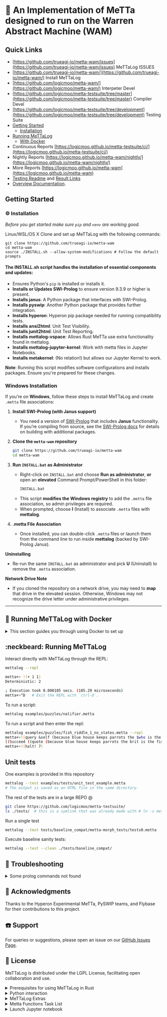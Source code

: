 # :rocket: An Implementation of MeTTa designed to run on the Warren Abstract Machine (WAM)

## Quick Links
- [https://github.com/trueagi-io/metta-wam/issues](https://github.com/trueagi-io/metta-wam/issues) MeTTaLog ISSUES
- [https://github.com/trueagi-io/metta-wam/](https://github.com/trueagi-io/metta-wam/) Install MeTTaLog
- [https://github.com/logicmoo/metta-wam/](https://github.com/logicmoo/metta-wam/) Interpeter Devel
- [https://github.com/logicmoo/metta-testsuite/tree/master](https://github.com/logicmoo/metta-testsuite/tree/master) Compiler Devel
- [https://github.com/logicmoo/metta-testsuite/tree/development](https://github.com/logicmoo/metta-testsuite/tree/development) Testing Suite
- [Getting Started](#getting-started)
  - [Installation](#installation)
- [Running MeTTaLog](#neckbeard-running-mettalog)
  - [With Docker](#whale-running-mettalog-with-docker)
- Continuous Reports [https://logicmoo.github.io/metta-testsuite/ci/](https://logicmoo.github.io/metta-testsuite/ci/)
- Nightly Reports [https://logicmoo.github.io/metta-wam/nightly/](https://logicmoo.github.io/metta-wam/nightly/)
- More Reports [https://logicmoo.github.io/metta-wam](https://logicmoo.github.io/metta-wam)
- [Testing Readme](https://github.com/logicmoo/metta-testsuite/blob/development/tests/README.md) and [Result Links](https://github.com/logicmoo/metta-testsuite/blob/development/reports/TEST_LINKS.md)
- [Overview Documentation](https://github.com/trueagi-io/metta-wam/blob/master/docs/OVERVIEW.md).


## Getting Started

### :gear: Installation

_Before you get started make sure `pip` and `venv` are working good._


Linux/WSL/OS X
Clone and set up MeTTaLog with the following commands:
```
git clone https://github.com/trueagi-io/metta-wam
cd metta-wam
source ./INSTALL.sh --allow-system-modifications # Follow the default prompts 
```
#### The INSTALL.sh script handles the installation of essential components and updates:
- Ensures Python's `pip` is installed or installs it.
- **Installs or Updates SWI-Prolog** to ensure version 9.3.9 or higher is present.
- **Installs janus**: A Python package that interfaces with SWI-Prolog.
- **Installs pyswip**: Another Python package that provides further integration.
- **Installs hyperon**: Hyperon pip package needed for running compatibility tests.
- **Installs ansi2html**: Unit Test Visibility.
- **Installs junit2html**: Unit Test Reporting.
- **Installs mettalog-vspace**: Allows Rust MeTTa use extra functionality found in mettalog.
- **Installs mettalog-jupyter-kernel**: Work with metta files in Jupyter Notebooks.
- **Installs metakernel**: (No relation!) but allows our Jupyter Kernel to work.

**Note**: Running this script modifies software configurations and installs packages. Ensure you're prepared for these changes.


### Windows Installation

If you’re on **Windows**, follow these steps to install MeTTaLog and create `.metta` file associations:

1. **Install SWI-Prolog (with Janus support)**  
   - You need a version of [SWI-Prolog](https://www.swi-prolog.org/) that includes **Janus** functionality. If you’re compiling from source, see the [SWI-Prolog docs](https://www.swi-prolog.org/build/) for details on building with additional packages.
   
2. **Clone the `metta-wam` repository**  
   ```bash
   git clone https://github.com/trueagi-io/metta-wam
   cd metta-wam
   ```
3. **Run `INSTALL.bat` as Administrator**  
   - Right-click on `INSTALL.bat` and choose **Run as administrator**, **or** open an **elevated** Command Prompt/PowerShell in this folder:
     ```cmd
     INSTALL.bat
     ```
   - This script **modifies the Windows registry** to add the `.metta` file association, so admin privileges are required.
   - When prompted, choose **I** (Install) to associate `.metta` files with **mettalog**.

4. **.metta File Association**  
   - Once installed, you can double-click `.metta` files or launch them from the command line to run inside **mettalog** (backed by SWI-Prolog Janus).

**Uninstalling**  
- Re-run the same `INSTALL.bat` as administrator and pick **U** (Uninstall) to remove the `.metta` association.

**Network Drive Note**  
- If you cloned the repository on a network drive, you may need to **map** that drive in the elevated session. Otherwise, Windows may not recognize the drive letter under administrative privileges.

---

## :whale: Running MeTTaLog with Docker

<details>
  <summary>This section guides you through using Docker to set up</summary>

Ensures that MeTTaLog is isolated from your local filesystem and operates in a controlled environment.

### Building the Docker Image

To create a Docker image with MeTTaLog installed, use the following command:

```bash
docker build -t mettalog .
```

This command constructs a Docker image named `mettalog` based on the Dockerfile in the current directory.

### Interacting with MeTTaLog in Docker

After building the image, you can run MeTTaLog inside a Docker container. This isolates it from your local filesystem, which means it won't have direct access to your local files unless explicitly configured to do so.

To start an interactive container with a bash shell, use:

```bash
docker run -it mettalog bash -l
```

Once inside the container, you have several options to interact with MeTTaLog. See [Running MeTTaLog](#neckbeard-running-mettalog).

### Transferring Files to and from the Container

Docker allows you to copy files between the host and the container, which can be useful for moving scripts or data into the container before running them, or extracting results afterward. Refer to the Docker documentation on [copying files](https://docs.docker.com/engine/reference/commandline/container_cp/) for more details.

For comprehensive information about Docker's capabilities, consult the [Docker manuals](https://docs.docker.com/manuals/) and [reference documentation](https://docs.docker.com/reference/).

</details>

## :neckbeard: Running MeTTaLog

Interact directly with MeTTaLog through the REPL:
```bash
mettalog --repl

metta+> !(+ 1 1)
Deterministic: 2

; Execution took 0.000105 secs. (105.29 microseconds)
metta+>^D   # Exit the REPL with `ctrl-D`.
```

To run a script:
```bash
mettalog examples/puzzles/nalifier.metta
```

To run a script and then enter the repl:
```bash
mettalog examples/puzzles/fish_riddle_1_no_states.metta --repl
metta+>!(query &self (because blue house keeps parrots the $who is the fish owner))
[(Succeed ((quote (because blue house keeps parrots the brit is the fish owner))))]
metta+>!(halt! 7)

```

## Unit tests

One examples is provided in this repository
```bash
mettalog --test examples/tests/unit_test_example.metta
# The output is saved as an HTML file in the same directory.
```

The rest of the tests are in a large REPO @
```bash
git clone https://github.com/logicmoo/metta-testsuite/
ls ./tests/  # this is a symlink that was already made with # ln -s metta-testsuite/tests/ ./tests  
```

Run a single test
```bash
mettalog --test tests/baseline_compat/metta-morph_tests/tests0.metta 
```
Execute baseline sanity tests:
```bash
mettalog --test --clean ./tests/baseline_compat/
```

## :toolbox: Troubleshooting

<details>
  <summary>Some prolog commands not found</summary>

If you already have a recent enough version of SWI-Prolog installed, that will be used instead of mettalog installing its own. Some of the packages might not be installed, and mettalog might give an error such as:

```
ERROR: save_history/0: Unknown procedure el_write_history/2
```

In that case, you need to rebuild your SWI-Prolog installation to include the missing packages. The most reliable way to do this is to make sure the following Debian/Ubuntu packages are installed using:

```
sudo apt install build-essential autoconf git cmake libpython3-dev libgmp-dev libssl-dev unixodbc-dev \
        libreadline-dev zlib1g-dev libarchive-dev libossp-uuid-dev libxext-dev \
        libice-dev libjpeg-dev libxinerama-dev libxft-dev libxpm-dev libxt-dev \
        pkg-config libdb-dev libpcre3-dev libyaml-dev libedit-dev
```

then rebuild SWI-Prolog using the instructions from the [SWI-Prolog -- Installation on Linux, *BSD (Unix)](https://www.swi-prolog.org/build/unix.html). The main part of this (assuming that you are in the `swipl` or `swipl-devel` directory) is:

```
cd build
cmake -DCMAKE_INSTALL_PREFIX=$HOME -DCMAKE_BUILD_TYPE=PGO -G Ninja ..
ninja
ctest -j $(nproc) --output-on-failure
ninja install
```
If you installed SWI-Prolog as a package from your Linux distribution and run into issues, it is likely that you will need to `apt remove` it and then either
* build SWI-Prolog from source making sure that all the operating system packages are installed first, or
* rerun the metta-wam `INSTALL.sh` script.

</details>

## :raised_hands: Acknowledgments
Thanks to the Hyperon Experimental MeTTa, PySWIP teams, and Flybase for their contributions to this project.

## :phone: Support
For queries or suggestions, please open an issue on our [GitHub Issues Page](https://github.com/trueagi-io/metta-wam/issues).

## :scroll: License
MeTTaLog is distributed under the LGPL License, facilitating open collaboration and use.

<details>
  <summary>Prerequisites for using MeTTaLog in Rust</summary>

- A build of [Hyperon Experimental](https://github.com/trueagi-io/hyperon-experimental) is required.
```bash
  /home/user$ metta
  metta> !(import-py! mettalog)
  metta> !(mettalog:repl)
  metta@&self +> !(ensure-loaded! whole_flybase)

  metta@&self +> !(let $query 
                     (, (fbgn_fbtr_fbpp_expanded $GeneID $TranscriptType $TranscriptID $GeneSymbol $GeneFullName $AnnotationID $_ $_ $_ $_ $_) 
					    (dmel_unique_protein_isoforms $ProteinID $ProteinSymbol $TranscriptSymbol $_) 
						(dmel_paralogs $ParalogGeneID $ProteinSymbol $_ $_ $_ $_ $_ $_ $_ $_ $_) 
						(gene_map_table $MapTableID $OrganismAbbreviation $ParalogGeneID $RecombinationLoc $CytogeneticLoc $SequenceLoc) 
						(synonym $SynonymID $MapTableID $CurrentSymbol $CurrentFullName $_ $_))
					(match &self $query $query))
                    
```

```shell
metta> !(test_custom_v_space)

; (add-atom &vspace_8 a)
; (add-atom &vspace_8 b)
; (atom-count &vspace_8)
Pass Test:(Values same: 2 == 2)
Pass Test:(Values same: Test Space Payload Attrib == Test Space Payload Attrib)
; (get-atoms &vspace_8)
Pass Test:( [a, b] == [a, b] )
; (add-atom &vspace_9 a)
; (add-atom &vspace_9 b)
; (add-atom &vspace_9 c)
; (remove-atom &vspace_9 b)
Pass Test:(remove_atom on a present atom should return true)
; (remove-atom &vspace_9 bogus)
Pass Test:(remove_atom on a missing atom should return false)
; (get-atoms &vspace_9)
Pass Test:( [a, c] == [a, c] )
; (add-atom &vspace_10 a)
; (add-atom &v

space_10 b)
; (add-atom &vspace_10 c)
; (atom-replace &vspace_10 b d)
; (add-atom &vspace_10 d)
Pass Test:(Expression is true: True)
; (get-atoms &vspace_10)
Pass Test:( [a, c, d] == [a, d, c] )
; (add-atom &vspace_11 (A B))
; (add-atom &vspace_11 (C D))
; (add-atom &vspace_11 (A E))
; (match &vspace_11 ($_105354) (A $_105354))
; RES: (metta-iter-bind  &vspace_11 (A B) (B))
; RES: (metta-iter-bind  &vspace_11 (A E) (E))
Pass Test:( [ { $xx <- B },
 { $xx <- E } ] == [{xx: B}, {xx: E}] )
; (add-atom &vspace_12 (A B))
Pass Test:(Values same: CSpace == CSpace)
; (match &vspace_12 ($_117600) (A $_117600))
; RES: (metta-iter-bind  &vspace_12 (A B) (B))
Pass Test:( [ { $v <- B } ] == [{v: B}] )
; (add-atom &vspace_12 (big-space None))
; (add-atom &vspace_13 (A B))
; (match &vspace_13 ($_129826) (A $_129826))
; RES: (metta-iter-bind  &vspace_13 (A B) (B))
; (match &vspace_13 ($_135548) (: B $_135548))
Pass Test:(Values same: [[B]] == [[B]])
```

</details>

<details>
  <summary>Python interaction</summary>

Module loading
; using the python default module resolver $PYTHONPATH
`!(import! &self motto.llm_gate)` 
; using the python path
`!(import! &self ../path/to/motto/llm_gate.py)`
; Rust way (was the only way to load llm_gate functions from Rust)
`!(import! &self motto)` 

; Script running
`!(pymain! &self ../path/to/motto/test_llm_gate.py ( arg1 arg2 ))`
; Single methods is python files
`!(pyr! &self ../path/to/motto/test_llm_gate.py "run_tests" ((= verbose True)))`

```
; Can define a shortcut
(: run-llm-tests (-> Bool Ratio))
(= 
  (run-llm-tests $verbose)
  (pyr! &self ../path/to/motto/test_llm_gate.py "run_tests" ((= verbose $verbose))))
```

</details>

<details>
  <summary>MeTTaLog Extras</summary>

```
; For the compiler to know that the member function will be a predicate 
(: member/2 Compiled)

; Declare member/2
(: member/2 Nondeterministic)


; Allow rewrites of member to invert using superpose
(: member/2 (Inverted 1 superpose))


```

```
; MeTTa file loading
!(include! &self ../path/to/motto/test_llm_gate.metta)

; Http Files
!(include! &self https://somewhere/test_llm_gate.metta)
```

```
; interfacing to Prolog
(:> OptionsList (List (^ Expresson (Arity 2))))
(:> ThreadOptions OptionsList)
(:> ThreadId Number)
(: make-thread (-> Expression ThreadOptions ThreadId))
(: thread_create/3 Deterministic)
;; (add-atom &self (Imported thread_create/3 2 make-thread))
(= 
  (make-thread $goal $options)
  (let True 
    (as-tf (thread_create! $goal $result $options))
	$result))

; returns a number and keeps going
!(make-thread (shell! "xeyes") ((detached False)))

```

To get comparable Interp vs Compiler statistics in one Main Output
```
clear ; mettalog --test --v=./src/main --log --html tests/*baseline*/ \
  --output=4-06-main-both --clean
clear ; mettalog --test --v=./src/canary-lng --log --html tests/*baseline*/ \
  --output=4-06-canary-lng-both --clean
clear ; mettalog --test --v=./src/canary --log --html tests/*baseline*/ \
  --output=4-06-canary-wd-both --clean
```

Vs for diffing
```

clear ; mettalog --test --v=./src/canary --log --html --compile=full tests/baseline_compat/ \
  --output=4-06-compile_full --clean

clear ; mettalog --test --v=./src/canary --log --html --compile=false tests/baseline_compat/ \
  --output=4-06-compile_false --clean

```

</details>

<details>
  <summary>Metta Functions Task List</summary>

| Function Name  | Doc. (@doc) | Test Created | Impl. in Interpreter | Impl. in Transpiler | Arg Types Declared |
|----------------|-------------|--------------|----------------------|---------------------|--------------------|
| `functionA`    | - [ ]       | - [ ]        | - [ ]                | - [ ]               | - [ ]              |
| `functionB`    | - [ ]       | - [ ]        | - [ ]                | - [ ]               | - [ ]              |
| `functionC`    | - [ ]       | - [ ]        | - [ ]                | - [ ]               | - [ ]              |

</details>

<details>
  <summary>Launch Jupyter notebook</summary>
 - Contains a Jupyter Kernel for MeTTa (in-progress)
```
./scripts/start_jupyter.sh
```
</details>
